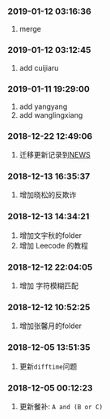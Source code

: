 ### 2019-01-12 03:16:36

1. merge

### 2019-01-12 03:12:45

1. add cuijiaru

### 2019-01-11 19:29:00

1. add yangyang
1. add wanglingxiang

### 2018-12-22 12:49:06

1. 迁移更新记录到[NEWS](NEWS.md)

### 2018-12-13 16:35:37

1. 增加晓松的反欺诈

### 2018-12-13 14:34:21

1. 增加文宇秋的folder
1. 增加 Leecode 的教程

### 2018-12-12 22:04:05

1. 增加 字符模糊匹配

### 2018-12-12 10:52:25

1. 增加张馨月的folder

### 2018-12-05 13:51:35

1. 更新`difftime`问题

### 2018-12-05 00:12:23

1. 更新餐补: `A and (B or C)`